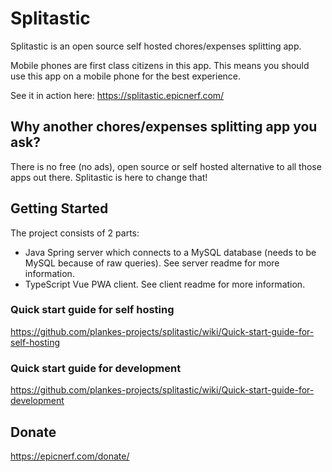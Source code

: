 # Splitastic

Splitastic is an open source self hosted chores/expenses splitting app.

Mobile phones are first class citizens in this app. This means you should use this app on a mobile phone for the best experience.

See it in action here: https://splitastic.epicnerf.com/

## Why another chores/expenses splitting app you ask?
There is no free (no ads), open source or self hosted alternative to all those apps out there.
Splitastic is here to change that!

## Getting Started
The project consists of 2 parts:
* Java Spring server which connects to a MySQL database (needs to be MySQL because of raw queries). See server readme for more information.
* TypeScript Vue PWA client. See client readme for more information.

### Quick start guide for self hosting
https://github.com/plankes-projects/splitastic/wiki/Quick-start-guide-for-self-hosting

### Quick start guide for development
https://github.com/plankes-projects/splitastic/wiki/Quick-start-guide-for-development

## Donate
https://epicnerf.com/donate/
